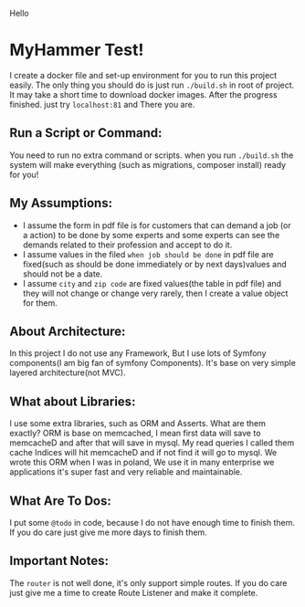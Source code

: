 Hello

MyHammer Test!
===

I create a docker file and set-up environment for you to run this project easily.
The only thing you should do is just run `./build.sh` in root of project.
It may take a short time to download docker images.
After the progress finished. just try `localhost:81` and There you are. 

Run a Script or Command:
---

You need to run no extra command or scripts.
when you run `./build.sh` the system will make everything (such as migrations, composer install) ready for you!

My Assumptions:
---
- I assume the form in pdf file is for customers that can demand a job (or a action) to be done by some experts and some experts can see the demands related to their profession  and accept to do it.
- I assume values in the filed `when job should be done` in pdf file are fixed(such as should be done immediately or by next days)values and should not be a date. 
- I assume `city` and `zip code` are fixed values(the table in pdf file) and they will not change or change very rarely, then I create a value object for them.

About Architecture:
---
In this project I do not use any Framework, But I use lots of Symfony components(I am big fan of symfony Components).
It's base on very simple layered architecture(not MVC).

What about Libraries:
---
I use some extra libraries, such as ORM and Asserts.
What are them exactly? ORM is base on memcached, I mean first data will save to memcacheD and after that will save in mysql.
My read queries I called them cache Indices will hit memcacheD and if not find it will go to mysql.
We wrote this ORM when I was in poland, We use it in many enterprise we applications it's super fast and very reliable and maintainable.

What Are To Dos:
--
I put some `@todo` in code, because I do not have enough time to finish them. If you do care just give me more days to finish them.
 
Important Notes:
---
The `router` is not well done, it's only support simple routes. If you do care just give me a time to create Route Listener and make it complete. 
